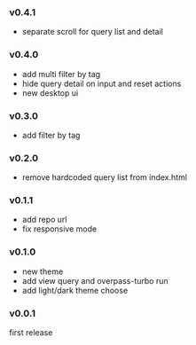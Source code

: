 ### v0.4.1
- separate scroll for query list and detail
  
### v0.4.0
- add multi filter by tag
- hide query detail on input and reset actions
- new desktop ui

### v0.3.0
- add filter by tag

### v0.2.0
- remove hardcoded query list from index.html

### v0.1.1
- add repo url
- fix responsive mode

### v0.1.0
- new theme
- add view query and overpass-turbo run
- add light/dark theme choose

### v0.0.1
first release
